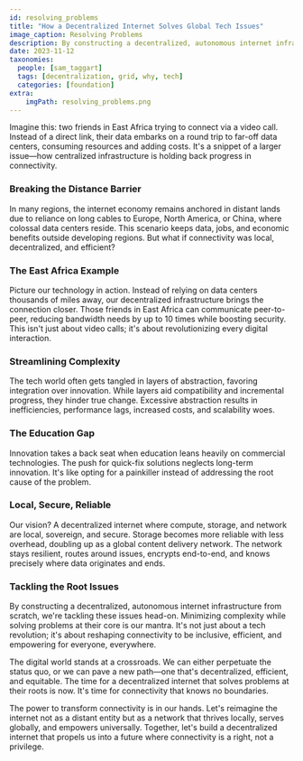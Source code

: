 ```yaml
---
id: resolving_problems
title: "How a Decentralized Internet Solves Global Tech Issues"
image_caption: Resolving Problems
description: By constructing a decentralized, autonomous internet infrastructure from scratch, we're tackling global tech issues head-on.
date: 2023-11-12
taxonomies:
  people: [sam_taggart]
  tags: [decentralization, grid, why, tech]
  categories: [foundation]
extra:
    imgPath: resolving_problems.png
---
```


Imagine this: two friends in East Africa trying to connect via a video call. Instead of a direct link, their data embarks on a round trip to far-off data centers, consuming resources and adding costs. It's a snippet of a larger issue—how centralized infrastructure is holding back progress in connectivity.

### **Breaking the Distance Barrier**

In many regions, the internet economy remains anchored in distant lands due to reliance on long cables to Europe, North America, or China, where colossal data centers reside. This scenario keeps data, jobs, and economic benefits outside developing regions. But what if connectivity was local, decentralized, and efficient?

### **The East Africa Example**

Picture our technology in action. Instead of relying on data centers thousands of miles away, our decentralized infrastructure brings the connection closer. Those friends in East Africa can communicate peer-to-peer, reducing bandwidth needs by up to 10 times while boosting security. This isn't just about video calls; it's about revolutionizing every digital interaction.

### **Streamlining Complexity**

The tech world often gets tangled in layers of abstraction, favoring integration over innovation. While layers aid compatibility and incremental progress, they hinder true change. Excessive abstraction results in inefficiencies, performance lags, increased costs, and scalability woes.

### **The Education Gap**

Innovation takes a back seat when education leans heavily on commercial technologies. The push for quick-fix solutions neglects long-term innovation. It's like opting for a painkiller instead of addressing the root cause of the problem.

### **Local, Secure, Reliable**

Our vision? A decentralized internet where compute, storage, and network are local, sovereign, and secure. Storage becomes more reliable with less overhead, doubling up as a global content delivery network. The network stays resilient, routes around issues, encrypts end-to-end, and knows precisely where data originates and ends.

### **Tackling the Root Issues**

By constructing a decentralized, autonomous internet infrastructure from scratch, we're tackling these issues head-on. Minimizing complexity while solving problems at their core is our mantra. It's not just about a tech revolution; it's about reshaping connectivity to be inclusive, efficient, and empowering for everyone, everywhere.

The digital world stands at a crossroads. We can either perpetuate the status quo, or we can pave a new path—one that's decentralized, efficient, and equitable. The time for a decentralized internet that solves problems at their roots is now. It's time for connectivity that knows no boundaries.

The power to transform connectivity is in our hands. Let's reimagine the internet not as a distant entity but as a network that thrives locally, serves globally, and empowers universally. Together, let's build a decentralized internet that propels us into a future where connectivity is a right, not a privilege.